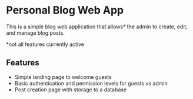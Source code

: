 # Personal Blog Web App

This is a simple blog web application that allows* the admin to create, edit, and manage blog posts.

*not all features currently active

## Features
- Simple landing page to welcome guests
- Basic authentication and permission levels for guests vs admin
- Post creation page with storage to a database

